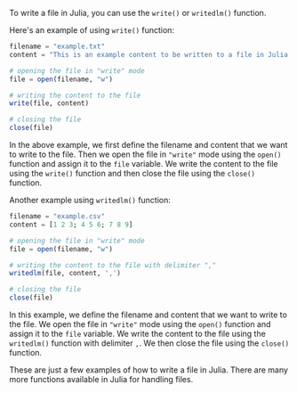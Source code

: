 To write a file in Julia, you can use the `write()` or `writedlm()` function. 

Here's an example of using `write()` function:

```julia
filename = "example.txt"
content = "This is an example content to be written to a file in Julia."

# opening the file in "write" mode
file = open(filename, "w")

# writing the content to the file
write(file, content)

# closing the file
close(file)
```

In the above example, we first define the filename and content that we want to write to the file. Then we open the file in `"write"` mode using the `open()` function and assign it to the `file` variable. We write the content to the file using the `write()` function and then close the file using the `close()` function.

Another example using `writedlm()` function:

```julia
filename = "example.csv"
content = [1 2 3; 4 5 6; 7 8 9]

# opening the file in "write" mode
file = open(filename, "w")

# writing the content to the file with delimiter ","
writedlm(file, content, ',')

# closing the file
close(file)
```

In this example, we define the filename and content that we want to write to the file. We open the file in `"write"` mode using the `open()` function and assign it to the `file` variable. We write the content to the file using the `writedlm()` function with delimiter `,`. We then close the file using the `close()` function.

These are just a few examples of how to write a file in Julia. There are many more functions available in Julia for handling files.